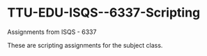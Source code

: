 # TTU-EDU-ISQS--6337-Scripting
Assignments from ISQS - 6337

These are scripting assignments for the subject class.  
